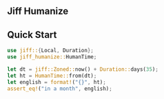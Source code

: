 ## Jiff Humanize

## Quick Start

```rust
use jiff::{Local, Duration};
use jiff_humanize::HumanTime;

let dt = jiff::Zoned::now() + Duration::days(35);
let ht = HumanTime::from(dt);
let english = format!("{}", ht);
assert_eq!("in a month", english);
```
